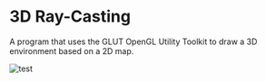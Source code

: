 # 3D Ray-Casting

A program that uses the GLUT OpenGL Utility Toolkit to draw a 3D environment based on a 2D map.

![test](https://github.com/z11a/ray-casting/assets/121479510/95cd5b7e-f6da-4c57-8a76-0d70586dced0)
